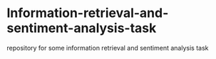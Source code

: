 # Information-retrieval-and-sentiment-analysis-task
repository for some information retrieval and sentiment analysis task
